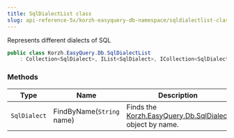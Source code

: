 ```yaml
---
title: SqlDialectList class
slug: api-reference-5x/korzh-easyquery-db-namespace/sqldialectlist-class
---
```



Represents different dialects of SQL
```csharp
public class Korzh.EasyQuery.Db.SqlDialectList
    : Collection<SqlDialect>, IList<SqlDialect>, ICollection<SqlDialect>, IEnumerable<SqlDialect>, IEnumerable, IList, ICollection, IReadOnlyList<SqlDialect>, IReadOnlyCollection<SqlDialect>

```

### Methods

| Type | Name | Description | 
| --- | --- | --- | 
| `SqlDialect` | FindByName(`String` name) | Finds the [Korzh.EasyQuery.Db.SqlDialect](/api-reference-5x/korzh-easyquery-db-namespace/sqldialect-class) object by name. |